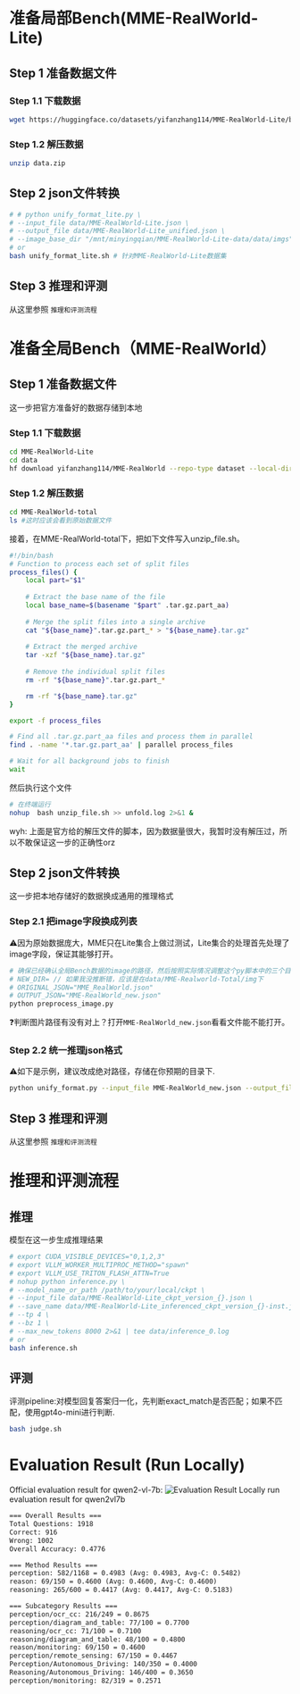 # 准备局部Bench(MME-RealWorld-Lite)
## Step 1 准备数据文件
### Step 1.1 下载数据
```bash
wget https://huggingface.co/datasets/yifanzhang114/MME-RealWorld-Lite/blob/main/data.zip
```
### Step 1.2 解压数据
```bash
unzip data.zip
```

## Step 2 json文件转换
```bash
# # python unify_format_lite.py \
# --input_file data/MME-RealWorld-Lite.json \
# --output_file data/MME-RealWorld-Lite_unified.json \
# --image_base_dir "/mnt/minyingqian/MME-RealWorld-Lite-data/data/imgs" > data/unifyfmt.log 2>&1 & 
# or
bash unify_format_lite.sh # 针对MME-RealWorld-Lite数据集
```

## Step 3 推理和评测
从这里参照 `推理和评测流程`


# 准备全局Bench（MME-RealWorld）
## Step 1 准备数据文件
这一步把官方准备好的数据存储到本地

### Step 1.1 下载数据
```bash
cd MME-RealWorld-Lite
cd data
hf download yifanzhang114/MME-RealWorld --repo-type dataset --local-dir ./MME-RealWorld-total # 这会在data下创建一个MME-RealWolrd目录
```

### Step 1.2 解压数据
```bash
cd MME-RealWorld-total
ls #这时应该会看到原始数据文件
```

接着，在MME-RealWorld-total下，把如下文件写入unzip_file.sh。
```bash
#!/bin/bash
# Function to process each set of split files
process_files() {
    local part="$1"
    
    # Extract the base name of the file
    local base_name=$(basename "$part" .tar.gz.part_aa)
    
    # Merge the split files into a single archive
    cat "${base_name}".tar.gz.part_* > "${base_name}.tar.gz"
    
    # Extract the merged archive
    tar -xzf "${base_name}.tar.gz"
    
    # Remove the individual split files
    rm -rf "${base_name}".tar.gz.part_*

    rm -rf "${base_name}.tar.gz"
}

export -f process_files

# Find all .tar.gz.part_aa files and process them in parallel
find . -name '*.tar.gz.part_aa' | parallel process_files

# Wait for all background jobs to finish
wait
```

然后执行这个文件
```bash
# 在终端运行
nohup  bash unzip_file.sh >> unfold.log 2>&1 &
```
wyh: 上面是官方给的解压文件的脚本，因为数据量很大，我暂时没有解压过，所以不敢保证这一步的正确性orz

## Step 2 json文件转换
这一步把本地存储好的数据换成通用的推理格式
### Step 2.1 把image字段换成列表
⚠️因为原始数据庞大，MME只在Lite集合上做过测试，Lite集合的处理首先处理了image字段，保证其能够打开。
```bash
# 确保已经确认全局Bench数据的image的路径，然后按照实际情况调整这个py脚本中的三个目录
# NEW_DIR= // 如果我没推断错，应该是在data/MME-Realworld-Total/img下
# ORIGINAL_JSON="MME_RealWorld.json" 
# OUTPUT_JSON="MME-RealWorld_new.json"
python preprocess_image.py
```
❓判断图片路径有没有对上？打开`MME-RealWorld_new.json`看看文件能不能打开。

### Step 2.2 统一推理json格式
⚠️如下是示例，建议改成绝对路径，存储在你预期的目录下.
```bash
python unify_format.py --input_file MME-RealWorld_new.json --output_file MME-RealWorld_unified.json
```

## Step 3 推理和评测
从这里参照 `推理和评测流程`

# 推理和评测流程
## 推理
模型在这一步生成推理结果
```bash
# export CUDA_VISIBLE_DEVICES="0,1,2,3"
# export VLLM_WORKER_MULTIPROC_METHOD="spawn"
# export VLLM_USE_TRITON_FLASH_ATTN=True
# nohup python inference.py \
# --model_name_or_path /path/to/your/local/ckpt \
# --input_file data/MME-RealWorld-Lite_ckpt_version_{}.json \
# --save_name data/MME-RealWorld-Lite_inferenced_ckpt_version_{}-inst.jsonl \
# --tp 4 \
# --bz 1 \
# --max_new_tokens 8000 2>&1 | tee data/inference_0.log
# or
bash inference.sh
```
## 评测
评测pipeline:对模型回复答案归一化，先判断exact_match是否匹配；如果不匹配，使用gpt4o-mini进行判断.
```bash 
bash judge.sh
```

# Evaluation Result (Run Locally)
Official evaluation result for qwen2-vl-7b:
![Evaluation Result](https://cdn-uploads.huggingface.co/production/uploads/623d8ca4c29adf5ef6175615/p-aHTLQjBach39Rz9CyR2.png)
Locally run evaluation result for qwen2vl7b
```txt
=== Overall Results ===
Total Questions: 1918
Correct: 916
Wrong: 1002
Overall Accuracy: 0.4776

=== Method Results ===
perception: 582/1168 = 0.4983 (Avg: 0.4983, Avg-C: 0.5482)
reason: 69/150 = 0.4600 (Avg: 0.4600, Avg-C: 0.4600)
reasoning: 265/600 = 0.4417 (Avg: 0.4417, Avg-C: 0.5183)

=== Subcategory Results ===
perception/ocr_cc: 216/249 = 0.8675
perception/diagram_and_table: 77/100 = 0.7700
reasoning/ocr_cc: 71/100 = 0.7100
reasoning/diagram_and_table: 48/100 = 0.4800
reason/monitoring: 69/150 = 0.4600
perception/remote_sensing: 67/150 = 0.4467
Perception/Autonomous_Driving: 140/350 = 0.4000
Reasoning/Autonomous_Driving: 146/400 = 0.3650
perception/monitoring: 82/319 = 0.2571
```

